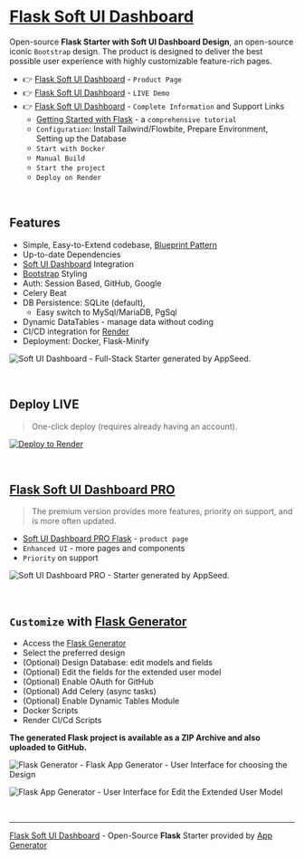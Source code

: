 # [Flask Soft UI Dashboard](https://app-generator.dev/product/soft-ui-dashboard/flask/)

Open-source **Flask Starter with Soft UI Dashboard Design**, an open-source iconic `Bootstrap` design.
The product is designed to deliver the best possible user experience with highly customizable feature-rich pages. 

- 👉 [Flask Soft UI Dashboard](https://app-generator.dev/product/soft-ui-dashboard/flask/) - `Product Page`
- 👉 [Flask Soft UI Dashboard](https://flask-soft.onrender.com) - `LIVE Demo` 
- 👉 [Flask Soft UI Dashboard](https://app-generator.dev/docs/products/flask/soft-ui-dashboard/index.html) - `Complete Information` and Support Links
  - [Getting Started with Flask](https://app-generator.dev/docs/technologies/flask/index.html) - a `comprehensive tutorial`
  - `Configuration`: Install Tailwind/Flowbite, Prepare Environment, Setting up the Database 
  - `Start with Docker`
  - `Manual Build`
  - `Start the project`
  - `Deploy on Render`

<br />

## Features

- Simple, Easy-to-Extend codebase, [Blueprint Pattern](https://app-generator.dev/blog/flask-blueprints-a-developers-guide/)
- Up-to-date Dependencies
- [Soft UI Dashboard](https://app-generator.dev/docs/templates/bootstrap/soft-ui-dashboard.html) Integration
- [Bootstrap](https://app-generator.dev/docs/templates/bootstrap/index.html) Styling
- Auth: Session Based, GitHub, Google
- Celery Beat 
- DB Persistence: SQLite (default), 
  - Easy switch to MySql/MariaDB, PgSql
- Dynamic DataTables - manage data without coding
- CI/CD integration for [Render](https://app-generator.dev/docs/deployment/render/index.html)
- Deployment: Docker, Flask-Minify

![Soft UI Dashboard - Full-Stack Starter generated by AppSeed.](https://github.com/user-attachments/assets/9510c443-4615-4856-b9c4-f00875134f7d)

<br />

## Deploy LIVE

> One-click deploy (requires already having an account).

[![Deploy to Render](https://render.com/images/deploy-to-render-button.svg)](https://render.com/deploy)

<br />

## [Flask Soft UI Dashboard PRO](https://appseed.us/product/soft-ui-dashboard-pro/flask/)

> The premium version provides more features, priority on support, and is more often updated.

- [Soft UI Dashboard PRO Flask](https://appseed.us/product/soft-ui-dashboard-pro/flask/) - `product page`
- `Enhanced UI` - more pages and components
- `Priority` on support

![Soft UI Dashboard PRO - Starter generated by AppSeed.](https://user-images.githubusercontent.com/51070104/170829870-8acde5af-849a-4878-b833-3be7e67cff2d.png)

<br />

## `Customize` with [Flask Generator](https://app-generator.dev/tools/flask-generator/)

- Access the [Flask Generator](https://app-generator.dev/tools/flask-generator/)
- Select the preferred design
- (Optional) Design Database: edit models and fields
- (Optional) Edit the fields for the extended user model
- (Optional) Enable OAuth for GitHub
- (Optional) Add Celery (async tasks)
- (Optional) Enable Dynamic Tables Module
- Docker Scripts
- Render CI/Cd Scripts

**The generated Flask project is available as a ZIP Archive and also uploaded to GitHub.**

![Flask Generator - Flask App Generator - User Interface for choosing the Design](https://github.com/user-attachments/assets/fbf73fc0-e9a1-4f01-86a8-aa8be55413b5) 

![Flask App Generator - User Interface for Edit the Extended User Model](https://github.com/user-attachments/assets/138b9816-4f2e-454f-84f2-7409969b8548) 

<br /> 

---
[Flask Soft UI Dashboard](https://app-generator.dev/product/soft-ui-dashboard/flask/) - Open-Source **Flask** Starter provided by [App Generator](https://app-generator.dev)
